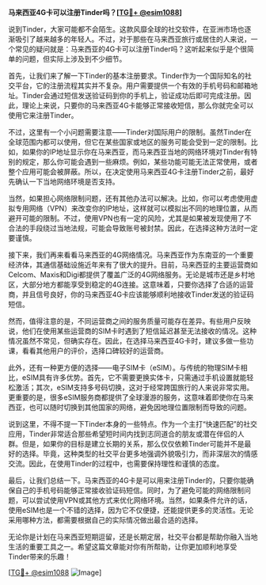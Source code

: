 **马来西亚4G卡可以注册Tinder吗？[[TG💪+ @esim1088](https://t.me/s/esim1088)]**

说到Tinder，大家可能都不会陌生。这款风靡全球的社交软件，在亚洲市场也逐渐吸引了越来越多的年轻人。不过，对于那些在马来西亚旅行或居住的人来说，一个常见的疑问就是：马来西亚的4G卡可以注册Tinder吗？这听起来似乎是个很简单的问题，但实际上涉及到不少细节。

首先，让我们来了解一下Tinder的基本注册要求。Tinder作为一个国际知名的社交平台，它的注册流程其实并不复杂。用户需要提供一个有效的手机号码和邮箱地址。Tinder会通过短信发送验证码到你的手机上，验证成功后即可完成注册。因此，理论上来说，只要你的马来西亚4G卡能够正常接收短信，那么你就完全可以使用它来注册Tinder。

不过，这里有一个小问题需要注意——Tinder对国际用户的限制。虽然Tinder在全球范围内都可以使用，但它在某些国家或地区的服务可能会受到一定的限制。比如，如果你的IP地址显示你在马来西亚，而马来西亚当地的网络环境对Tinder有特别的规定，那么你可能会遇到一些麻烦。例如，某些功能可能无法正常使用，或者整个应用可能会被屏蔽。所以，在决定使用马来西亚4G卡注册Tinder之前，最好先确认一下当地网络环境是否支持。

当然，如果担心网络限制问题，还有其他办法可以解决。比如，你可以考虑使用虚拟专用网络（VPN）来改变你的IP地址，这样就可以模拟出不同的地理位置，从而避开可能的限制。不过，使用VPN也有一定的风险，尤其是如果被发现使用了不合法的手段绕过当地法规，可能会导致账号被封禁。因此，在选择这种方法时一定要谨慎。

接下来，我们再来看看马来西亚的4G网络情况。马来西亚作为东南亚的一个重要经济体，其通信基础设施近年来有了很大的提升。目前，马来西亚的主要运营商如Celcom、Maxis和Digi都提供了覆盖广泛的4G网络服务。无论是城市还是乡村地区，大部分地方都能享受到稳定的4G连接。这意味着，只要你选择了合适的运营商，并且信号良好，你的马来西亚4G卡应该能够顺利地接收Tinder发送的验证码短信。

然而，值得注意的是，不同运营商之间的服务质量可能存在差异。有些用户反映说，他们在使用某些运营商的SIM卡时遇到了短信延迟甚至无法接收的情况。这种情况虽然不常见，但确实存在。因此，在选择马来西亚4G卡时，建议多做一些功课，看看其他用户的评价，选择口碑较好的运营商。

此外，还有一种更方便的选择——电子SIM卡（eSIM）。与传统的物理SIM卡相比，eSIM具有许多优势。首先，它不需要更换实体卡，只需通过手机设置就能轻松激活；其次，eSIM支持多号码切换，这对于经常跨国旅行的人来说非常实用。更重要的是，很多eSIM服务商都提供了全球漫游的服务，这意味着即使你在马来西亚，也可以随时切换到其他国家的网络，避免因地理位置限制而导致的问题。

说到这里，不得不提一下Tinder本身的一些特点。作为一个主打“快速匹配”的社交应用，Tinder非常适合那些希望短时间内找到志同道合的朋友或潜在伴侣的人群。但是，如果你的目标是建立长期的关系，那么仅仅依赖Tinder可能并不是最好的选择。毕竟，这种类型的社交平台更多地强调外貌吸引力，而非深层次的情感交流。因此，在使用Tinder的过程中，也需要保持理性和谨慎的态度。

最后，让我们总结一下。马来西亚的4G卡是可以用来注册Tinder的，只要你能确保自己的手机号码能够正常接收验证码短信。同时，为了避免可能的网络限制问题，可以尝试使用VPN或其他方式来优化网络环境。当然，如果条件允许的话，使用eSIM也是一个不错的选择，因为它不仅便捷，还能提供更多的灵活性。无论采用哪种方法，都需要根据自己的实际情况做出最合适的选择。

无论你是计划在马来西亚短期逗留，还是长期定居，社交平台都是帮助你融入当地生活的重要工具之一。希望这篇文章能对你有所帮助，让你更加顺利地享受Tinder带来的乐趣！ 

[[TG💪+ @esim1088](https://t.me/s/esim1088) ![Image](https://i.postimg.cc/4NQfJmqS/Snipaste-2025-05-13-00-14-12.png)]